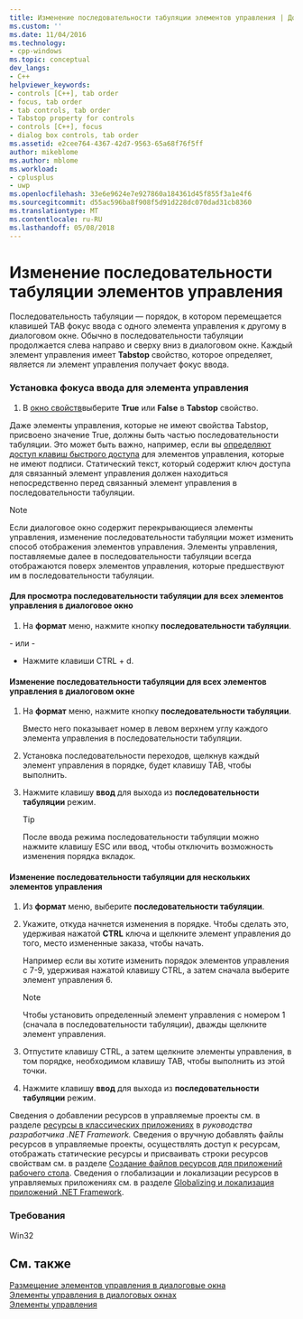 ```yaml
---
title: Изменение последовательности табуляции элементов управления | Документы Microsoft
ms.custom: ''
ms.date: 11/04/2016
ms.technology:
- cpp-windows
ms.topic: conceptual
dev_langs:
- C++
helpviewer_keywords:
- controls [C++], tab order
- focus, tab order
- tab controls, tab order
- Tabstop property for controls
- controls [C++], focus
- dialog box controls, tab order
ms.assetid: e2cee764-4367-42d7-9563-65a68f76f5ff
author: mikeblome
ms.author: mblome
ms.workload:
- cplusplus
- uwp
ms.openlocfilehash: 33e6e9624e7e927860a184361d45f855f3a1e4f6
ms.sourcegitcommit: d55ac596ba8f908f5d91d228dc070dad31cb8360
ms.translationtype: MT
ms.contentlocale: ru-RU
ms.lasthandoff: 05/08/2018
---
```

# <a name="changing-the-tab-order-of-controls"></a>Изменение последовательности табуляции элементов управления
Последовательность табуляции — порядок, в котором перемещается клавишей TAB фокус ввода с одного элемента управления к другому в диалоговом окне. Обычно в последовательности табуляции продолжается слева направо и сверху вниз в диалоговом окне. Каждый элемент управления имеет **Tabstop** свойство, которое определяет, является ли элемент управления получает фокус ввода.  
  
### <a name="to-set-input-focus-for-a-control"></a>Установка фокуса ввода для элемента управления  
  
1.  В [окно свойств](/visualstudio/ide/reference/properties-window)выберите **True** или **False** в **Tabstop** свойство.  
  
 Даже элементы управления, которые не имеют свойства Tabstop, присвоено значение True, должны быть частью последовательности табуляции. Это может быть важно, например, если вы [определяют доступ клавиш быстрого доступа](../windows/defining-mnemonics-access-keys.md) для элементов управления, которые не имеют подписи. Статический текст, который содержит ключ доступа для связанный элемент управления должен находиться непосредственно перед связанный элемент управления в последовательности табуляции.  
  
> [!NOTE]
>  Если диалоговое окно содержит перекрывающиеся элементы управления, изменение последовательности табуляции может изменить способ отображения элементов управления. Элементы управления, поставляемые далее в последовательности табуляции всегда отображаются поверх элементов управления, которые предшествуют им в последовательности табуляции.  
  
#### <a name="to-view-the-current-tab-order-for-all-controls-in-a-dialog-box"></a>Для просмотра последовательности табуляции для всех элементов управления в диалоговое окно  
  
1.  На **формат** меню, нажмите кнопку **последовательности табуляции**.  
  
 \- или -  
  
-   Нажмите клавиши CTRL + d.  
  
#### <a name="to-change-the-tab-order-for-all-controls-in-a-dialog-box"></a>Изменение последовательности табуляции для всех элементов управления в диалоговом окне  
  
1.  На **формат** меню, нажмите кнопку **последовательности табуляции**.  
  
     Вместо него показывает номер в левом верхнем углу каждого элемента управления в последовательности табуляции.  
  
2.  Установка последовательности переходов, щелкнув каждый элемент управления в порядке, будет клавишу TAB, чтобы выполнить.  
  
3.  Нажмите клавишу **ввод** для выхода из **последовательности табуляции** режим.  
  
    > [!TIP]
    >  После ввода режима последовательности табуляции можно нажмите клавишу ESC или ввод, чтобы отключить возможность изменения порядка вкладок.  
  
#### <a name="to-change-the-tab-order-for-two-or-more-controls"></a>Изменение последовательности табуляции для нескольких элементов управления  
  
1.  Из **формат** меню, выберите **последовательности табуляции**.  
  
2.  Укажите, откуда начнется изменения в порядке. Чтобы сделать это, удерживая нажатой **CTRL** ключа и щелкните элемент управления до того, место измененные заказа, чтобы начать.  
  
     Например если вы хотите изменить порядок элементов управления с 7-9, удерживая нажатой клавишу CTRL, а затем сначала выберите элемент управления 6.  
  
    > [!NOTE]
    >  Чтобы установить определенный элемент управления с номером 1 (сначала в последовательности табуляции), дважды щелкните элемент управления.  
  
3.  Отпустите клавишу CTRL, а затем щелкните элементы управления, в том порядке, необходимом клавишу TAB, чтобы выполнить из этой точки.  
  
4.  Нажмите клавишу **ввод** для выхода из **последовательности табуляции** режим.  
  
 Сведения о добавлении ресурсов в управляемые проекты см. в разделе [ресурсы в классических приложениях](/dotnet/framework/resources/index) в *руководства разработчика .NET Framework.* Сведения о вручную добавлять файлы ресурсов в управляемые проекты, осуществлять доступ к ресурсам, отображать статические ресурсы и присваивать строки ресурсов свойствам см. в разделе [Создание файлов ресурсов для приложений рабочего стола](/dotnet/framework/resources/creating-resource-files-for-desktop-apps). Сведения о глобализации и локализации ресурсов в управляемых приложениях см. в разделе [Globalizing и локализация приложений .NET Framework](/dotnet/standard/globalization-localization/index).  
  
### <a name="requirements"></a>Требования  
 Win32  
  
## <a name="see-also"></a>См. также  
 [Размещение элементов управления в диалоговые окна](../windows/arrangement-of-controls-on-dialog-boxes.md)   
 [Элементы управления в диалоговых окнах](../windows/controls-in-dialog-boxes.md)   
 [Элементы управления](../mfc/controls-mfc.md)

